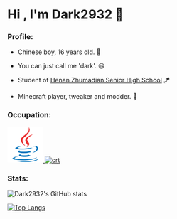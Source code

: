# Hi , I'm Dark2932 👋

### Profile:

- Chinese boy, 16 years old. 👦

- You can just call me 'dark'. 😃

- Student of [Henan Zhumadian Senior High School](http://www.zmdgjzx.com/) 🪁

- Minecraft player, tweaker and modder. 🎈

### Occupation:

<a href="https://www.java.com"> <img src="https://raw.githubusercontent.com/devicons/devicon/master/icons/java/java-original.svg" alt="java" width="80" height="80" style="max-width: 100%;"> </a> <a href="https://www.curseforge.com/minecraft/mc-mods/crafttweaker"> <img src="https://i.blamejared.com/crafttweaker.svg" alt="crt" width="80" height="80" style="max-width: 100%;"> </a>

### Stats:

![Dark2932's GitHub stats](https://github-readme-stats.vercel.app/api?username=Dark2932&show_icons=true&theme=highcontrast)

[![Top Langs](https://github-readme-stats.vercel.app/api/top-langs/?username=Dark2932&hide=html&langs_count=8&theme=highcontrast&layout=compact)](https://github.com/anuraghazra/github-readme-stats)
